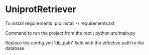 # UniprotRetriever

To install requirements:  pip install -r requirements.txt

Command to run the project from the root : python src/main.py

Replace the config.yml 'db_path' field with the effective path to the database